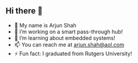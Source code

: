 <h2>Hi there 👋</h2>

- :bust_in_silhouette: My name is Arjun Shah
- 🔭 I’m working on a smart pass-through hub!
- 🌱 I’m learning about embedded systems!
- 📫 You can reach me at arjun.shah@aol.com
- ⚡ Fun fact: I graduated from Rutgers University!
